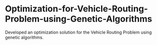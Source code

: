 # Optimization-for-Vehicle-Routing-Problem-using-Genetic-Algorithms
Developed an optimization solution for the Vehicle Routing Problem using genetic algorithms.
